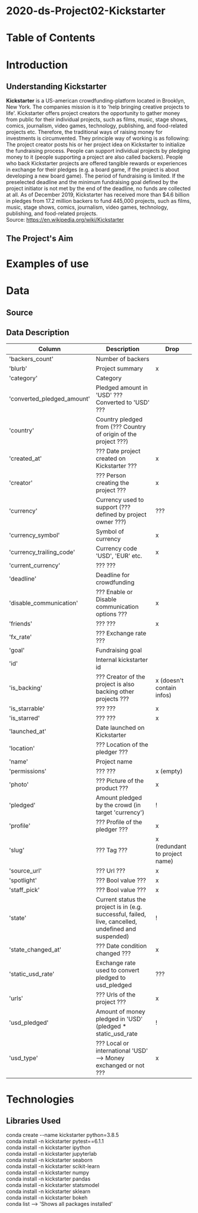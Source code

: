 # 2020-ds-Project02-Kickstarter

# Table of Contents



# Introduction

## Understanding Kickstarter
**Kickstarter** is a US-american crowdfunding-platform located in Brooklyn, New York. The companies mission is it to 'help bringing creative projects to life'. Kickstarter offers project creators the opportunity to gather money from public for their individual projects, such as films, music, stage shows, comics, journalism, video games, technology, publishing, and food-related projects etc. Therefore, the traditional ways of raising money for investments is circumvented. 
They principle way of working is as following: The project creator posts his or her project idea on 
Kickstarter to initialize the fundraising process. People can support individual projects by pledging money to it (people supporting a project are also called backers). People who back Kickstarter projects are offered tangible rewards or experiences in exchange for their pledges (e.g. a board game, if the project is about developing a new board game). The period of fundraising is limited. If the preselected deadline and the minimum fundraising goal defined by the project initiator is not met by the end of the deadline, no funds are collected at all.
As of December 2019, Kickstarter has received more than $4.6 billion in pledges from 17.2 million backers to fund 445,000 projects, such as films, music, stage shows, comics, journalism, video games, technology, publishing, and food-related projects.
<br/>
Source: https://en.wikipedia.org/wiki/Kickstarter

## The Project's Aim


# Examples of use


# Data
## Source

## Data Description

Column | Description | Drop
------ | ------ | ------
'backers_count' | Number of backers | 
'blurb' | Project summary | x
'category' | Category | 
'converted_pledged_amount' | Pledged amount in 'USD' ??? Converted to 'USD' ??? | 
'country' | Country pledged from (??? Country of origin of the project ???) | 
'created_at' | ??? Date project created on Kickstarter ??? | x
'creator' | ??? Person creating the project ??? | x
'currency' | Currency used to support (??? defined by project owner ???) | ???
'currency_symbol' | Symbol of currency | x
'currency_trailing_code' | Currency code 'USD', 'EUR' etc. | x
'current_currency' | ???  ??? | 
'deadline' | Deadline for crowdfunding | 
'disable_communication' | ??? Enable or Disable communication options ??? | x
'friends' | ??? ??? | x
'fx_rate' | ??? Exchange rate ??? | 
'goal' | Fundraising goal | 
'id' | Internal kickstarter id | 
'is_backing' | ??? Creator of the project is also backing other projects ??? | x (doesn't contain infos)
'is_starrable' | ???  ??? | x
'is_starred' | ???  ??? | x
'launched_at' | Date launched on Kickstarter | 
'location' | ??? Location of the pledger ??? | 
'name' | Project name | 
'permissions' | ???  ??? | x (empty)
'photo' | ??? Picture of the product ??? | x
'pledged' | Amount pledged by the crowd (in target 'currency') | !
'profile' | ??? Profile of the pledger ??? | x
'slug' | ??? Tag ??? | x (redundant to project name)
'source_url' | ??? Url ??? | x
'spotlight' | ??? Bool value ??? | x
'staff_pick' | ??? Bool value ??? | x
'state' | Current status the project is in (e.g. successful, failed, live, cancelled, undefined and suspended) | !
'state_changed_at' | ??? Date condition changed ??? | x
'static_usd_rate' | Exchange rate used to convert pledged to usd_pledged | ??? 
'urls' | ??? Urls of the project ??? | x
'usd_pledged' | Amount of money pledged in 'USD' (pledged * static_usd_rate | !
'usd_type' | ??? Local or international 'USD' --> Money exchanged or not ??? | x

# Technologies
## Libraries Used
conda create --name kickstarter python=3.8.5<br/>
conda install -n kickstarter pytest==6.1.1<br/>
conda install -n kickstarter ipython<br/>
conda install -n kickstarter jupyterlab<br/>
conda install -n kickstarter seaborn<br/>
conda install -n kickstarter scikit-learn<br/>
conda install -n kickstarter numpy<br/>
conda install -n kickstarter pandas<br/>
conda install -n kickstarter statsmodel<br/>
conda install -n kickstarter sklearn<br/>
conda install -n kickstarter bokeh<br/>
conda list --> 'Shows all packages installed'<br/>

## 